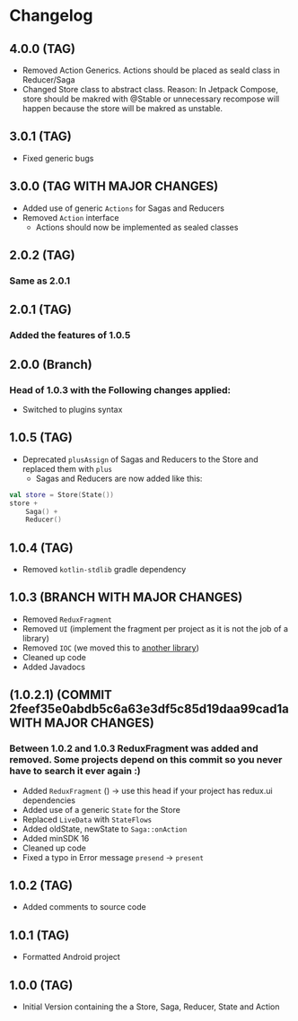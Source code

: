 # Changelog

## 4.0.0 (TAG)
- Removed Action Generics. Actions should be placed as seald class in Reducer/Saga
- Changed Store class to abstract class. Reason: In Jetpack Compose, store should be makred with @Stable or unnecessary recompose will happen because the store will be makred as unstable.

## 3.0.1 (TAG)
- Fixed generic bugs

## 3.0.0 (TAG WITH MAJOR CHANGES)
- Added use of generic `Actions` for Sagas and Reducers
- Removed `Action` interface
    * Actions should now be implemented as sealed classes

## 2.0.2 (TAG)
### Same as 2.0.1

## 2.0.1 (TAG)
### Added the features of 1.0.5

## 2.0.0 (Branch)
### Head of 1.0.3 with the Following changes applied:
- Switched to plugins syntax

## 1.0.5 (TAG)
- Deprecated `plusAssign` of Sagas and Reducers to the Store and replaced them with `plus`
    * Sagas and Reducers are now added like this:
```kotlin
val store = Store(State())
store +
    Saga() +
    Reducer()
```

## 1.0.4 (TAG)
- Removed `kotlin-stdlib` gradle dependency

## 1.0.3 (BRANCH WITH MAJOR CHANGES)
- Removed `ReduxFragment`
- Removed `UI` (implement the fragment per project as it is not the job of a library)
- Removed `IOC` (we moved this to [another library](https://gitlab.smoca.ch/smoca/libraries/android-toolbox/ioc))
- Cleaned up code
- Added Javadocs

## (1.0.2.1) (COMMIT 2feef35e0abdb5c6a63e3df5c85d19daa99cad1a WITH MAJOR CHANGES)
### Between 1.0.2 and 1.0.3 ReduxFragment was added and removed. Some projects depend on this commit so you never have to search it ever again :)
- Added `ReduxFragment` () -> use this head if your project has redux.ui dependencies
- Added use of a generic `State` for the Store
- Replaced `LiveData` with `StateFlows`
- Added oldState, newState to `Saga::onAction`
- Added minSDK 16
- Cleaned up code
- Fixed a typo in Error message `presend` -> `present`

## 1.0.2 (TAG)
- Added comments to source code

## 1.0.1 (TAG)
- Formatted Android project

## 1.0.0 (TAG)
- Initial Version containing the a Store, Saga, Reducer, State and Action
